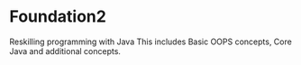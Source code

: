 # Foundation2
Reskilling programming with Java
This includes Basic OOPS concepts, Core Java and additional concepts.
